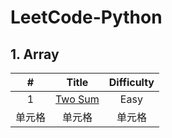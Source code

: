 # LeetCode-Python

## 1. Array
| # | Title | Difficulty |
| :-----:| :----: | :----: |
|1|[Two Sum](https://github.com/yuxuanm/LeetCode-Python/blob/master/Array/1.TwoSum.py)| Easy |
| 单元格 | 单元格 | 单元格 |
